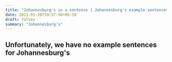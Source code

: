 ```yaml
---
title: "Johannesburg's in a sentence | Johannesburg's example sentences"
date: 2021-01-20T19:57:50+05:30
draft: falses
summary: "Johannesburg's"
---
```

## Unfortunately, we have no example sentences for Johannesburg's                 
